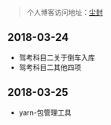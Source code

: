 > 个人博客访问地址：[尘封](http://www.lisp22.top)

## 2018-03-24

- 驾考科目二关于倒车入库
- 驾考科目二其他四项

## 2018-03-25

- yarn-包管理工具